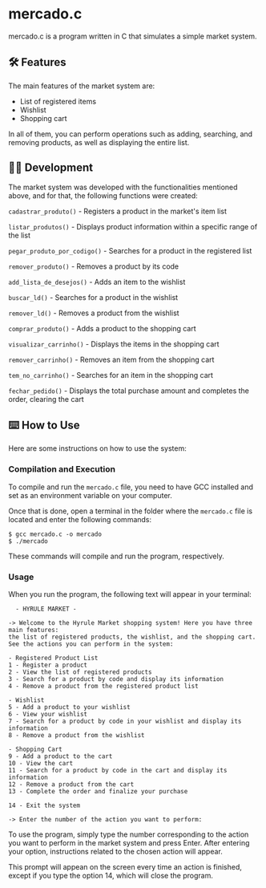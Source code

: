 # mercado.c

mercado.c is a program written in C that simulates a simple market system.


## 🛠️ Features

The main features of the market system are:

- List of registered items
- Wishlist
- Shopping cart

In all of them, you can perform operations such as adding, searching, and removing products, as well as displaying the entire list.


## 👩‍💻 Development

The market system was developed with the functionalities mentioned above, and for that, the following functions were created:

`cadastrar_produto()` - Registers a product in the market's item list

`listar_produtos()` - Displays product information within a specific range of the list

`pegar_produto_por_codigo()` - Searches for a product in the registered list

`remover_produto()` - Removes a product by its code

`add_lista_de_desejos()` - Adds an item to the wishlist

`buscar_ld()` - Searches for a product in the wishlist

`remover_ld()` - Removes a product from the wishlist

`comprar_produto()` - Adds a product to the shopping cart

`visualizar_carrinho()` - Displays the items in the shopping cart

`remover_carrinho()` - Removes an item from the shopping cart

`tem_no_carrinho()` - Searches for an item in the shopping cart

`fechar_pedido()` - Displays the total purchase amount and completes the order, clearing the cart

## ⌨️ How to Use

Here are some instructions on how to use the system:

### Compilation and Execution

To compile and run the `mercado.c` file, you need to have GCC installed and set as an environment variable on your computer.

Once that is done, open a terminal in the folder where the `mercado.c` file is located and enter the following commands:

```
$ gcc mercado.c -o mercado
$ ./mercado
```
These commands will compile and run the program, respectively.

### Usage

When you run the program, the following text will appear in your terminal:

```
  - HYRULE MARKET -  

-> Welcome to the Hyrule Market shopping system! Here you have three main features:  
the list of registered products, the wishlist, and the shopping cart. See the actions you can perform in the system:  

- Registered Product List  
1 - Register a product  
2 - View the list of registered products  
3 - Search for a product by code and display its information  
4 - Remove a product from the registered product list  

- Wishlist  
5 - Add a product to your wishlist  
6 - View your wishlist  
7 - Search for a product by code in your wishlist and display its information  
8 - Remove a product from the wishlist  

- Shopping Cart  
9 - Add a product to the cart  
10 - View the cart  
11 - Search for a product by code in the cart and display its information  
12 - Remove a product from the cart  
13 - Complete the order and finalize your purchase  

14 - Exit the system  

-> Enter the number of the action you want to perform:
```

To use the program, simply type the number corresponding to the action you want to perform in the market system and press Enter.
After entering your option, instructions related to the chosen action will appear.

This prompt will appean on the screen every time an action is finished, except if you type the option 14, which will close the program.
